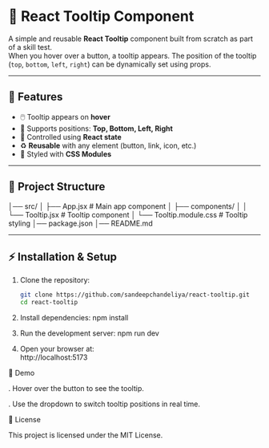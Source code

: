 # 🎯 React Tooltip Component

A simple and reusable **React Tooltip** component built from scratch as part of a skill test.  
When you hover over a button, a tooltip appears. The position of the tooltip (`top`, `bottom`, `left`, `right`) can be dynamically set using props.

---

## 🚀 Features

- 🖱️ Tooltip appears on **hover**
- 🎯 Supports positions: **Top, Bottom, Left, Right**
- 🔄 Controlled using **React state**
- ♻️ **Reusable** with any element (button, link, icon, etc.)
- 🎨 Styled with **CSS Modules**

---

## 📂 Project Structure

│── src/
│ ├── App.jsx # Main app component
│ ├── components/
│ │ └── Tooltip.jsx # Tooltip component
│ └── Tooltip.module.css # Tooltip styling
│── package.json
│── README.md


---

## ⚡ Installation & Setup

1. Clone the repository:
   ```bash
   git clone https://github.com/sandeepchandeliya/react-tooltip.git
   cd react-tooltip

2. Install dependencies:
   npm install

3. Run the development server:
   npm run dev

4. Open your browser at:      
   http://localhost:5173




🎥 Demo

. Hover over the button to see the tooltip.

. Use the dropdown to switch tooltip positions in real time.   


📜 License

  This project is licensed under the MIT License.